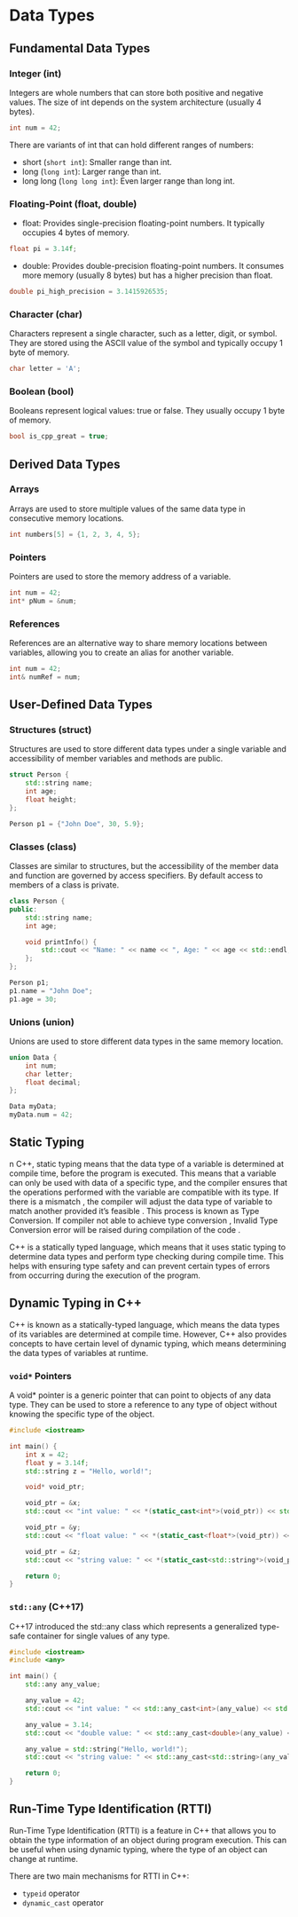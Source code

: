 # Data Types

## Fundamental Data Types

### Integer (int)

Integers are whole numbers that can store both positive and negative values. The size of int depends on the system architecture (usually 4 bytes).

```cpp
int num = 42;
```

There are variants of int that can hold different ranges of numbers:

- short (`short int`): Smaller range than int.
- long (`long int`): Larger range than int.
- long long (`long long int`): Even larger range than long int.

### Floating-Point (float, double)

- float: Provides single-precision floating-point numbers. It typically occupies 4 bytes of memory.

```cpp
float pi = 3.14f;
```

- double: Provides double-precision floating-point numbers. It consumes more memory (usually 8 bytes) but has a higher precision than float.

```cpp
double pi_high_precision = 3.1415926535;
```

### Character (char)

Characters represent a single character, such as a letter, digit, or symbol. They are stored using the ASCII value of the symbol and typically occupy 1 byte of memory.

```cpp
char letter = 'A';
```

### Boolean (bool)

Booleans represent logical values: true or false. They usually occupy 1 byte of memory.

```cpp
bool is_cpp_great = true;
```

## Derived Data Types

### Arrays

Arrays are used to store multiple values of the same data type in consecutive memory locations.

```cpp
int numbers[5] = {1, 2, 3, 4, 5};
```

### Pointers

Pointers are used to store the memory address of a variable.

```cpp
int num = 42;
int* pNum = &num;
```

### References

References are an alternative way to share memory locations between variables, allowing you to create an alias for another variable.

```cpp
int num = 42;
int& numRef = num;
```

## User-Defined Data Types

### Structures (struct)

Structures are used to store different data types under a single variable and accessibility of member variables and methods are public.

```cpp
struct Person {
    std::string name;
    int age;
    float height;
};

Person p1 = {"John Doe", 30, 5.9};
```

### Classes (class)

Classes are similar to structures, but the accessibility of the member data and function are governed by access specifiers. By default access to members of a class is private.

```cpp
class Person {
public:
    std::string name;
    int age;

    void printInfo() {
        std::cout << "Name: " << name << ", Age: " << age << std::endl;
    };
};

Person p1;
p1.name = "John Doe";
p1.age = 30;
```

### Unions (union)

Unions are used to store different data types in the same memory location.

```cpp
union Data {
    int num;
    char letter;
    float decimal;
};

Data myData;
myData.num = 42;
```

## Static Typing

n C++, static typing means that the data type of a variable is determined at compile time, before the program is executed. This means that a variable can only be used with data of a specific type, and the compiler ensures that the operations performed with the variable are compatible with its type. If there is a mismatch , the compiler will adjust the data type of variable to match another provided it’s feasible . This process is known as Type Conversion. If compiler not able to achieve type conversion , Invalid Type Conversion error will be raised during compilation of the code .

C++ is a statically typed language, which means that it uses static typing to determine data types and perform type checking during compile time. This helps with ensuring type safety and can prevent certain types of errors from occurring during the execution of the program.

## Dynamic Typing in C++

C++ is known as a statically-typed language, which means the data types of its variables are determined at compile time. However, C++ also provides concepts to have certain level of dynamic typing, which means determining the data types of variables at runtime.

### `void*` Pointers

A void* pointer is a generic pointer that can point to objects of any data type. They can be used to store a reference to any type of object without knowing the specific type of the object.

```cpp
#include <iostream>

int main() {
    int x = 42;
    float y = 3.14f;
    std::string z = "Hello, world!";

    void* void_ptr;

    void_ptr = &x;
    std::cout << "int value: " << *(static_cast<int*>(void_ptr)) << std::endl;

    void_ptr = &y;
    std::cout << "float value: " << *(static_cast<float*>(void_ptr)) << std::endl;

    void_ptr = &z;
    std::cout << "string value: " << *(static_cast<std::string*>(void_ptr)) << std::endl;

    return 0;
}
```

### `std::any` (C++17)

C++17 introduced the std::any class which represents a generalized type-safe container for single values of any type.

```cpp
#include <iostream>
#include <any>

int main() {
    std::any any_value;

    any_value = 42;
    std::cout << "int value: " << std::any_cast<int>(any_value) << std::endl;

    any_value = 3.14;
    std::cout << "double value: " << std::any_cast<double>(any_value) << std::endl;

    any_value = std::string("Hello, world!");
    std::cout << "string value: " << std::any_cast<std::string>(any_value) << std::endl;

    return 0;
}
```

## Run-Time Type Identification (RTTI)

Run-Time Type Identification (RTTI) is a feature in C++ that allows you to obtain the type information of an object during program execution. This can be useful when using dynamic typing, where the type of an object can change at runtime.

There are two main mechanisms for RTTI in C++:

- `typeid` operator
- `dynamic_cast` operator
